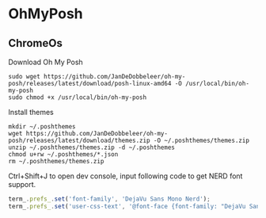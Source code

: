 # OhMyPosh

## ChromeOs

Download Oh My Posh
```
sudo wget https://github.com/JanDeDobbeleer/oh-my-posh/releases/latest/download/posh-linux-amd64 -O /usr/local/bin/oh-my-posh
sudo chmod +x /usr/local/bin/oh-my-posh

```

Install themes
```
mkdir ~/.poshthemes
wget https://github.com/JanDeDobbeleer/oh-my-posh/releases/latest/download/themes.zip -O ~/.poshthemes/themes.zip
unzip ~/.poshthemes/themes.zip -d ~/.poshthemes
chmod u+rw ~/.poshthemes/*.json
rm ~/.poshthemes/themes.zip

```

Ctrl+Shift+J to open dev console, input following code to get NERD font support.
```javascript
term_.prefs_.set('font-family', 'DejaVu Sans Mono Nerd');
term_.prefs_.set('user-css-text', '@font-face {font-family: "DejaVu Sans Mono Nerd"; src: url("https://raw.githubusercontent.com/ryanoasis/nerd-fonts/master/patched-fonts/DejaVuSansMono/Regular/complete/DejaVu%20Sans%20Mono%20Nerd%20Font%20Complete%20Mono.ttf"); font-weight: normal; font-style: normal;}')
```
